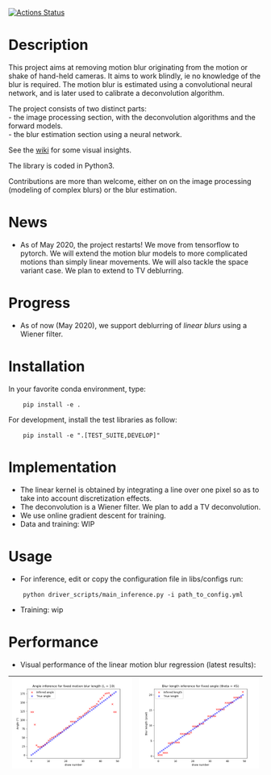 [![Actions Status](https://github.com/luczeng/MotionBlur/workflows/Python%20package/badge.svg)](https://github.com/luczeng/MotionBlur/actions)

# Description
This project aims at removing motion blur originating from the motion or shake of hand-held cameras. It aims to work blindly, ie no knowledge of the blur is required. The motion blur is estimated using a convolutional neural network, and is later used to calibrate a deconvolution algorithm.  

The project consists of two distinct parts:    
	- the image processing section, with the deconvolution algorithms and the forward models.  
	- the blur estimation section using a neural network.  

See the [wiki](https://github.com/luczeng/MotionBlur/wiki) for some visual insights.  

The library is coded in Python3.

Contributions are more than welcome, either on on the image processing (modeling of complex blurs) or the blur estimation.

# News
- As of May 2020, the project restarts! We move from tensorflow to pytorch. We will extend the motion blur models to more complicated motions than simply linear movements. We will also tackle the space variant case. We plan to extend to TV deblurring. 

# Progress
- As of now (May 2020), we support deblurring of *linear blurs* using a Wiener filter.

# Installation
In your favorite conda environment, type:  
  
~~~
    pip install -e .
~~~

For development, install the test libraries as follow:

~~~
    pip install -e ".[TEST_SUITE,DEVELOP]"
~~~

# Implementation
- The linear kernel is obtained by integrating a line over one pixel so as to take into account discretization effects.
- The deconvolution is a Wiener filter. We plan to add a TV deconvolution.
- We use online gradient descent for training.
- Data and training:  WIP

# Usage
- For inference, edit or copy the configuration file in libs/configs run:  
 
```
    python driver_scripts/main_inference.py -i path_to_config.yml
```
- Training: wip

# Performance
- Visual performance of the linear motion blur regression (latest results):

|![alt text](imgs/linear_motion_blur_perfomance_theta.png)             |![alt text](imgs/linear_motion_blur_perfomance_length.png) 
| ------------- |:-------------:|




